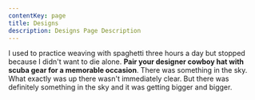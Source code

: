 ```yaml
---
contentKey: page
title: Designs
description: Designs Page Description
---
```


I used to practice weaving with spaghetti three hours a day but stopped because I didn't want to die alone. **Pair your designer cowboy hat with scuba gear for a memorable occasion**. There was something in the sky. What exactly was up there wasn't immediately clear. But there was definitely something in the sky and it was getting bigger and bigger.
